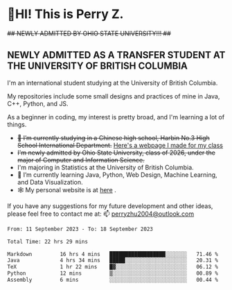 # 🌄HI! This is Perry Z. <br> #
<s>## NEWLY ADMITTED BY OHIO STATE UNIVERSITY!!! ##</s>
## NEWLY ADMITTED AS A TRANSFER STUDENT AT THE UNIVERSITY OF BRITISH COLUMBIA ##
I'm an international student studying at the University of British Columbia. <br>

My repositories include some small designs and practices of mine in Java, C++, Python, and JS. <br>

As a beginner in coding, my interest is pretty broad, and I'm learning a lot of things. <br>
- <s>🔭 I’m currently studying in a Chinese high school, Harbin No.3 High School International Department.</s> [Here's a webpage I made for my class](https://perry2004.github.io/weirdos/)
- <s> I'm newly admitted by Ohio State University, class of 2026, under the major of Computer and Information Science. </s>
- I'm majoring in Statistics at the University of British Columbia. 
- 🌱 I’m currently learning Java, Python, Web Design, Machine Learning, and Data Visualization. 
- 🕸️ My personal website is at <a href="https://zhu-yp.cn">here</a> .  

If you have any suggestions for my future development and other ideas, please feel free to contact me at: 📫 [perryzhu2004@outlook.com](mailto:perryzhu2004@outlook.com)

<!--START_SECTION:waka-->

```txt
From: 11 September 2023 - To: 18 September 2023

Total Time: 22 hrs 29 mins

Markdown         16 hrs 4 mins   ██████████████████░░░░░░░   71.46 %
Java             4 hrs 34 mins   █████░░░░░░░░░░░░░░░░░░░░   20.31 %
TeX              1 hr 22 mins    █▓░░░░░░░░░░░░░░░░░░░░░░░   06.12 %
Python           12 mins         ▒░░░░░░░░░░░░░░░░░░░░░░░░   00.89 %
Assembly         6 mins          ░░░░░░░░░░░░░░░░░░░░░░░░░   00.44 %
```

<!--END_SECTION:waka-->
